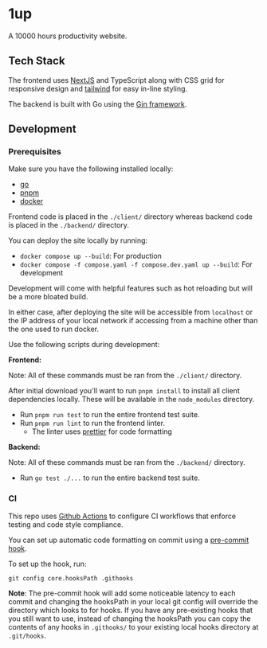 # 1up

A 10000 hours productivity website.

## Tech Stack

The frontend uses [NextJS](https://nextjs.org/) and TypeScript along with CSS grid for responsive design and [tailwind](https://tailwindcss.com/) for easy in-line styling.

The backend is built with Go using the [Gin framework](https://gin-gonic.com/).

## Development

### Prerequisites
Make sure you have the following installed locally:
- [go](https://go.dev/doc/install)
- [pnpm](https://pnpm.io/installation)
- [docker](https://www.docker.com/products/docker-desktop/)

Frontend code is placed in the `./client/` directory whereas backend code is placed in the `./backend/` directory.

You can deploy the site locally by running: 
- `docker compose up --build`: For production
- `docker compose -f compose.yaml -f compose.dev.yaml up --build`: For development

Development will come with helpful features such as hot reloading but will be a more bloated build.

In either case, after deploying the site will be accessible from `localhost` or the IP address of your local network if accessing from a machine other than the one used to run docker.

Use the following scripts during development:

**Frontend:**

Note: All of these commands must be ran from the `./client/` directory.

After initial download you'll want to run `pnpm install` to install all client dependencies locally. These will be available in the `node_modules` directory.

- Run `pnpm run test` to run the entire frontend test suite.
- Run `pnpm run lint` to run the frontend linter.
  - The linter uses [prettier](https://prettier.io/) for code formatting

**Backend:**

Note: All of these commands must be ran from the `./backend/` directory.

- Run `go test ./...` to run the entire backend test suite.

### CI
This repo uses [Github Actions](https://github.com/features/actions) to configure CI workflows that enforce testing and code style compliance.

You can set up automatic code formatting on commit using a [pre-commit hook](https://github.com/dvochoa/1up/tree/main/.githooks/pre-commit).

To set up the hook, run:

```shell
git config core.hooksPath .githooks
```

**Note**: The pre-commit hook will add some noticeable latency to each commit and changing the hooksPath in your local git config will override the directory which looks to for hooks. If you have any pre-existing hooks that you still want to use, instead of changing the hooksPath you can copy the contents of any hooks in `.githooks/` to your existing local hooks directory at `.git/hooks`.
